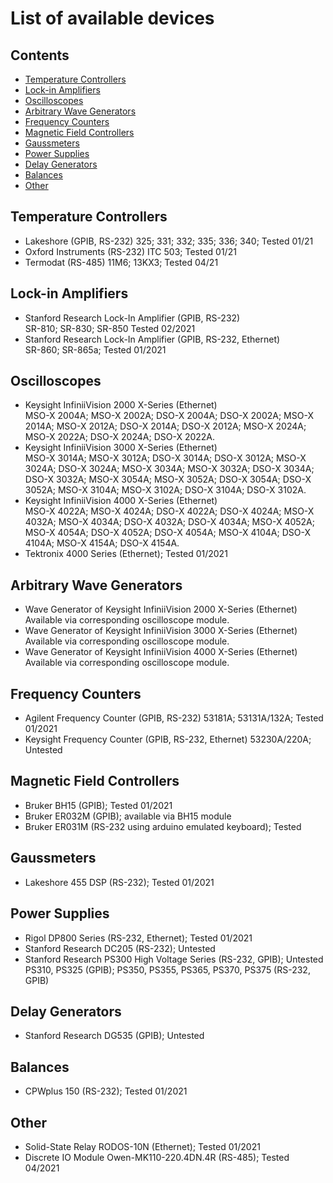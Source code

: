 # List of available devices

## Contents
- [Temperature Controllers](#temperature-controllers)<br/>
- [Lock-in Amplifiers](#lock-in-amplifiers)<br/>
- [Oscilloscopes](#oscilloscopes)<br/>
- [Arbitrary Wave Generators](#arbitrary-wave-generators)<br/>
- [Frequency Counters](#frequency-counters)<br/>
- [Magnetic Field Controllers](#magnetic-field-controllers)<br/>
- [Gaussmeters](#gaussmeters)<br/>
- [Power Supplies](#power-supplies)<br/>
- [Delay Generators](#delay-generators)<br/>
- [Balances](#balances)<br/>
- [Other](#other)<br/>

## Temperature Controllers
- Lakeshore (GPIB, RS-232)
325; 331; 332; 335; 336; 340; Tested 01/21
- Oxford Instruments (RS-232)
ITC 503; Tested 01/21
- Termodat (RS-485)
11M6; 13KX3; Tested 04/21

## Lock-in Amplifiers
- Stanford Research Lock-In Amplifier (GPIB, RS-232)<br/>
SR-810; SR-830; SR-850 Tested 02/2021
- Stanford Research Lock-In Amplifier (GPIB, RS-232, Ethernet)<br/>
SR-860; SR-865a; Tested 01/2021

## Oscilloscopes
- Keysight InfiniiVision 2000 X-Series (Ethernet)<br/>
MSO-X 2004A; MSO-X 2002A; DSO-X 2004A; DSO-X 2002A; MSO-X 2014A; MSO-X 2012A; DSO-X 2014A; DSO-X 2012A; MSO-X 2024A; MSO-X 2022A; DSO-X 2024A; DSO-X 2022A.
- Keysight InfiniiVision 3000 X-Series (Ethernet)<br/>
MSO-X 3014A; MSO-X 3012A; DSO-X 3014A; DSO-X 3012A; MSO-X 3024A; DSO-X 3024A; MSO-X 3034A; MSO-X 3032A; DSO-X 3034A; DSO-X 3032A; MSO-X 3054A; MSO-X 3052A; DSO-X 3054A; DSO-X 3052A; MSO-X 3104A; MSO-X 3102A; DSO-X 3104A; DSO-X 3102A.
- Keysight InfiniiVision 4000 X-Series (Ethernet)<br/>
MSO-X 4022A; MSO-X 4024A; DSO-X 4022A; DSO-X 4024A; MSO-X 4032A; MSO-X 4034A; DSO-X 4032A; DSO-X 4034A; MSO-X 4052A; MSO-X 4054A; DSO-X 4052A; DSO-X 4054A; MSO-X 4104A; DSO-X 4104A; MSO-X 4154A; DSO-X 4154A.
- Tektronix 4000 Series (Ethernet); Tested 01/2021

## Arbitrary Wave Generators
- Wave Generator of Keysight InfiniiVision 2000 X-Series (Ethernet)<br/>
Available via corresponding oscilloscope module.
- Wave Generator of Keysight InfiniiVision 3000 X-Series (Ethernet)<br/>
Available via corresponding oscilloscope module.
- Wave Generator of Keysight InfiniiVision 4000 X-Series (Ethernet)<br/>
Available via corresponding oscilloscope module.

## Frequency Counters
- Agilent Frequency Counter (GPIB, RS-232)
53181A; 53131A/132A; Tested 01/2021
- Keysight Frequency Counter (GPIB, RS-232, Ethernet)
53230A/220A; Untested

## Magnetic Field Controllers
- Bruker BH15 (GPIB); Tested 01/2021
- Bruker ER032M (GPIB); available via BH15 module
- Bruker ER031M (RS-232 using arduino emulated keyboard); Tested

## Gaussmeters
- Lakeshore 455 DSP (RS-232); Tested 01/2021

## Power Supplies
- Rigol DP800 Series (RS-232, Ethernet); Tested 01/2021
- Stanford Research DC205 (RS-232); Untested
- Stanford Research PS300 High Voltage Series (RS-232, GPIB); Untested
PS310, PS325 (GPIB); PS350, PS355, PS365, PS370, PS375 (RS-232, GPIB)

## Delay Generators
- Stanford Research DG535 (GPIB); Untested

## Balances
- CPWplus 150 (RS-232); Tested 01/2021

## Other
- Solid-State Relay RODOS-10N (Ethernet); Tested 01/2021
- Discrete IO Module Owen-MK110-220.4DN.4R (RS-485); Tested 04/2021



